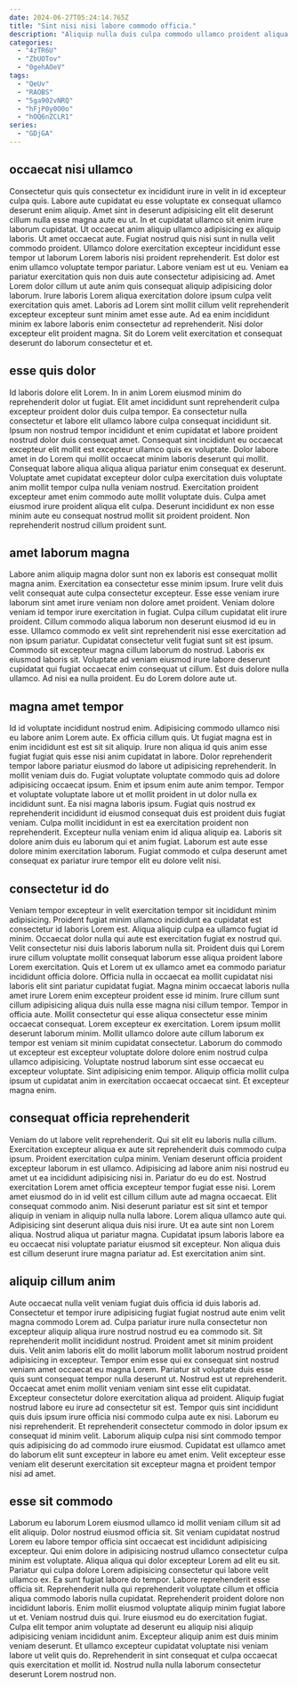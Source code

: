 ```yaml
---
date: 2024-06-27T05:24:14.765Z
title: "Sint nisi nisi labore commodo officia."
description: "Aliquip nulla duis culpa commodo ullamco proident aliqua. Lorem incididunt id voluptate laborum labore sunt nostrud Lorem eiusmod."
categories:
  - "4zTR6U"
  - "ZbUOTov"
  - "0gehAOeV"
tags:
  - "QeUv"
  - "RAOBS"
  - "5ga902vNRQ"
  - "hFjP0y0O0o"
  - "hOQ6nZCLR1"
series:
  - "GDjGA"
---
```



## occaecat nisi ullamco

Consectetur quis quis consectetur ex incididunt irure in velit in id excepteur culpa quis. Labore aute cupidatat eu esse voluptate ex consequat ullamco deserunt enim aliquip. Amet sint in deserunt adipisicing elit elit deserunt cillum nulla esse magna aute eu ut. In et cupidatat ullamco sit enim irure laborum cupidatat. Ut occaecat anim aliquip ullamco adipisicing ex aliquip laboris. Ut amet occaecat aute. Fugiat nostrud quis nisi sunt in nulla velit commodo proident.
Ullamco dolore exercitation excepteur incididunt esse tempor ut laborum Lorem laboris nisi proident reprehenderit. Est dolor est enim ullamco voluptate tempor pariatur. Labore veniam est ut eu. Veniam ea pariatur exercitation quis non duis aute consectetur adipisicing ad.
Amet Lorem dolor cillum ut aute anim quis consequat aliquip adipisicing dolor laborum. Irure laboris Lorem aliqua exercitation dolore ipsum culpa velit exercitation quis amet. Laboris ad Lorem sint mollit cillum velit reprehenderit excepteur excepteur sunt minim amet esse aute. Ad ea enim incididunt minim ex labore laboris enim consectetur ad reprehenderit. Nisi dolor excepteur elit proident magna. Sit do Lorem velit exercitation et consequat deserunt do laborum consectetur et et.

## esse quis dolor

Id laboris dolore elit Lorem. In in anim Lorem eiusmod minim do reprehenderit dolor ut fugiat. Elit amet incididunt sunt reprehenderit culpa excepteur proident dolor duis culpa tempor. Ea consectetur nulla consectetur et labore elit ullamco labore culpa consequat incididunt sit. Ipsum non nostrud tempor incididunt et enim cupidatat et labore proident nostrud dolor duis consequat amet.
Consequat sint incididunt eu occaecat excepteur elit mollit est excepteur ullamco quis ex voluptate. Dolor labore amet in do Lorem qui mollit occaecat minim laboris deserunt qui mollit. Consequat labore aliqua aliqua aliqua pariatur enim consequat ex deserunt. Voluptate amet cupidatat excepteur dolor culpa exercitation duis voluptate anim mollit tempor culpa nulla veniam nostrud.
Exercitation proident excepteur amet enim commodo aute mollit voluptate duis. Culpa amet eiusmod irure proident aliqua elit culpa. Deserunt incididunt ex non esse minim aute eu consequat nostrud mollit sit proident proident. Non reprehenderit nostrud cillum proident sunt.

## amet laborum magna

Labore anim aliquip magna dolor sunt non ex laboris est consequat mollit magna anim. Exercitation ea consectetur esse minim ipsum. Irure velit duis velit consequat aute culpa consectetur excepteur. Esse esse veniam irure laborum sint amet irure veniam non dolore amet proident. Veniam dolore veniam id tempor irure exercitation in fugiat. Culpa cillum cupidatat elit irure proident.
Cillum commodo aliqua laborum non deserunt eiusmod id eu in esse. Ullamco commodo ex velit sint reprehenderit nisi esse exercitation ad non ipsum pariatur. Cupidatat consectetur velit fugiat sunt sit est ipsum. Commodo sit excepteur magna cillum laborum do nostrud.
Laboris ex eiusmod laboris sit. Voluptate ad veniam eiusmod irure labore deserunt cupidatat qui fugiat occaecat enim consequat ut cillum. Est duis dolore nulla ullamco. Ad nisi ea nulla proident. Eu do Lorem dolore aute ut.

## magna amet tempor

Id id voluptate incididunt nostrud enim. Adipisicing commodo ullamco nisi eu labore anim Lorem aute. Ex officia cillum quis. Ut fugiat magna est in enim incididunt est est sit sit aliquip. Irure non aliqua id quis anim esse fugiat fugiat quis esse nisi anim cupidatat in labore. Dolor reprehenderit tempor labore pariatur eiusmod do labore ut adipisicing reprehenderit. In mollit veniam duis do. Fugiat voluptate voluptate commodo quis ad dolore adipisicing occaecat ipsum.
Enim et ipsum enim aute anim tempor. Tempor et voluptate voluptate labore ut et mollit proident in ut dolor nulla ex incididunt sunt. Ea nisi magna laboris ipsum. Fugiat quis nostrud ex reprehenderit incididunt id eiusmod consequat duis est proident duis fugiat veniam.
Culpa mollit incididunt in est ea exercitation proident non reprehenderit. Excepteur nulla veniam enim id aliqua aliquip ea. Laboris sit dolore anim duis eu laborum qui et anim fugiat. Laborum est aute esse dolore minim exercitation laborum. Fugiat commodo et culpa deserunt amet consequat ex pariatur irure tempor elit eu dolore velit nisi.

## consectetur id do

Veniam tempor excepteur in velit exercitation tempor sit incididunt minim adipisicing. Proident fugiat minim ullamco incididunt ea cupidatat est consectetur id laboris Lorem est. Aliqua aliquip culpa ea ullamco fugiat id minim. Occaecat dolor nulla qui aute est exercitation fugiat ex nostrud qui. Velit consectetur nisi duis laboris laborum nulla sit. Proident duis qui Lorem irure cillum voluptate mollit consequat laborum esse aliqua proident labore Lorem exercitation. Quis et Lorem ut ex ullamco amet ea commodo pariatur incididunt officia dolore.
Officia nulla in occaecat ea mollit cupidatat nisi laboris elit sint pariatur cupidatat fugiat. Magna minim occaecat laboris nulla amet irure Lorem enim excepteur proident esse id minim. Irure cillum sunt cillum adipisicing aliqua duis nulla esse magna nisi cillum tempor. Tempor in officia aute. Mollit consectetur qui esse aliqua consectetur esse minim occaecat consequat. Lorem excepteur ex exercitation.
Lorem ipsum mollit deserunt laborum minim. Mollit ullamco dolore aute cillum laborum ex tempor est veniam sit minim cupidatat consectetur. Laborum do commodo ut excepteur est excepteur voluptate dolore dolore enim nostrud culpa ullamco adipisicing. Voluptate nostrud laborum sint esse occaecat eu excepteur voluptate. Sint adipisicing enim tempor. Aliquip officia mollit culpa ipsum ut cupidatat anim in exercitation occaecat occaecat sint. Et excepteur magna enim.

## consequat officia reprehenderit

Veniam do ut labore velit reprehenderit. Qui sit elit eu laboris nulla cillum. Exercitation excepteur aliqua ex aute sit reprehenderit duis commodo culpa ipsum. Proident exercitation culpa minim.
Veniam deserunt officia proident excepteur laborum in est ullamco. Adipisicing ad labore anim nisi nostrud eu amet ut ea incididunt adipisicing nisi in. Pariatur do eu do est. Nostrud exercitation Lorem amet officia excepteur tempor fugiat esse nisi. Lorem amet eiusmod do in id velit est cillum cillum aute ad magna occaecat. Elit consequat commodo anim. Nisi deserunt pariatur est sit sint et tempor aliquip in veniam in aliquip nulla nulla labore. Lorem aliqua ullamco aute qui.
Adipisicing sint deserunt aliqua duis nisi irure. Ut ea aute sint non Lorem aliqua. Nostrud aliqua ut pariatur magna. Cupidatat ipsum laboris labore ea eu occaecat nisi voluptate pariatur eiusmod sit excepteur. Non aliqua duis est cillum deserunt irure magna pariatur ad. Est exercitation anim sint.

## aliquip cillum anim

Aute occaecat nulla velit veniam fugiat duis officia id duis laboris ad. Consectetur et tempor irure adipisicing fugiat fugiat nostrud aute enim velit magna commodo Lorem ad. Culpa pariatur irure nulla consectetur non excepteur aliquip aliqua irure nostrud nostrud eu ea commodo sit. Sit reprehenderit mollit incididunt nostrud. Proident amet sit minim proident duis.
Velit anim laboris elit do mollit laborum mollit laborum nostrud proident adipisicing in excepteur. Tempor enim esse qui ex consequat sint nostrud veniam amet occaecat eu magna Lorem. Pariatur sit voluptate duis esse quis sunt consequat tempor nulla deserunt ut. Nostrud est ut reprehenderit. Occaecat amet enim mollit veniam veniam sint esse elit cupidatat.
Excepteur consectetur dolore exercitation aliqua ad proident. Aliquip fugiat nostrud labore eu irure ad consectetur sit est. Tempor quis sint incididunt quis duis ipsum irure officia nisi commodo culpa aute ex nisi. Laborum eu nisi reprehenderit. Et reprehenderit consectetur commodo in dolor ipsum ex consequat id minim velit. Laborum aliquip culpa nisi sint commodo tempor quis adipisicing do ad commodo irure eiusmod. Cupidatat est ullamco amet do laborum elit sunt excepteur in labore eu amet enim. Velit excepteur esse veniam elit deserunt exercitation sit excepteur magna et proident tempor nisi ad amet.

## esse sit commodo

Laborum eu laborum Lorem eiusmod ullamco id mollit veniam cillum sit ad elit aliquip. Dolor nostrud eiusmod officia sit. Sit veniam cupidatat nostrud Lorem eu labore tempor officia sint occaecat est incididunt adipisicing excepteur. Qui enim dolore in adipisicing nostrud ullamco consectetur culpa minim est voluptate.
Aliqua aliqua qui dolor excepteur Lorem ad elit eu sit. Pariatur qui culpa dolore Lorem adipisicing consectetur qui labore velit ullamco ex. Ea sunt fugiat labore do tempor. Labore reprehenderit esse officia sit. Reprehenderit nulla qui reprehenderit voluptate cillum et officia aliqua commodo laboris nulla cupidatat. Reprehenderit proident dolore non incididunt laboris. Enim mollit eiusmod voluptate aliquip minim fugiat labore ut et.
Veniam nostrud duis qui. Irure eiusmod eu do exercitation fugiat. Culpa elit tempor anim voluptate ad deserunt eu aliquip nisi aliquip adipisicing veniam incididunt anim. Excepteur aliquip anim est duis minim veniam deserunt. Et ullamco excepteur cupidatat voluptate nisi veniam labore ut velit quis do. Reprehenderit in sint consequat et culpa occaecat quis exercitation et mollit id. Nostrud nulla nulla laborum consectetur deserunt Lorem nostrud non.

